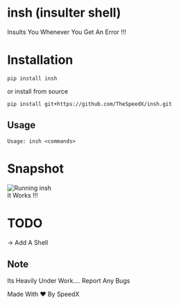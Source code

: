 insh  (insulter shell)
=========

Insults You Whenever You Get An Error !!!

Installation
=========

`pip install insh`

or install from source

`pip install git+https://github.com/TheSpeedX/insh.git`

## Usage

```
Usage: insh <commands>

```
Snapshot
===========
<img src="https://raw.githubusercontent.com/TheSpeedX/insulter/master/test.png" alt="Running insh"><br>
It Works !!!

TODO
=========

-> Add A Shell


Note
----

Its Heavily Under Work.... Report Any Bugs

Made With ♥ By SpeedX
